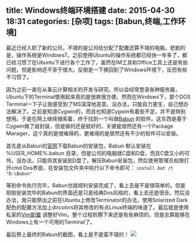 title: Windows终端环境搭建
date: 2015-04-30 18:31
categories: [杂项]
tags: [Babun,终端,工作环境]
---

最近已经入职了新的公司，不错的是公司给分配了配置还算不错的电脑。悲剧的是，操作系统是Windows7。之前使用Ubuntu的操作系统都已经快一年多了，都已经习惯了在Ubuntu下进行各个工作了，虽然在IM工具和Office工具上还是有些问题，但是影响还不至于很大。反倒是一下换回到了Windows环境下，反而有些不习惯了。
<!--more-->

因为之前一直在从事云计算相关的开发与研究，所以会经常登录各种服务器，Ubuntu下的Terminal使用起来真的是很爽很方便。然而在Windows下，那个DOS Terminal一下子让我感受到了MS深深地恶意。没办法，只能自力更生，自己想办法解决了。之前是知道Cygwin的，而且也知道Cygwin有着些不足，并不是特别想用。于是在网上继续搜索着，终于找到一个叫做[Babun](http://babun.github.io/) 的软件。这东西是基于Cygwin做了层封装，但是做的还是挺好的，关键是居然还有一个Package Manager，这个真的是很难得的，更难得的是居然还有不少的软件可以安装。

首先是从Babun的[官网](http://babun.github.io/)下载Babun的安装包，Babun 默认安装在 %USER_HOME%\.babun 目录，但是公司的电脑就C盘和D盘，而且C盘又小的可怜，没办法，只能将其安装到D盘了。解压Babun安装包，然后使用管理员权限打开cmd Dos界面，在安装包文件夹中执行以下命令即可：
```install.bat /t "D:\Babun"```

等到命令执行完毕，Babun也就顺利安装完成了，看上去是不是很简单的。但是刚刚安装完毕的Babun的界面还是只是经典Dos风格的，看上去还是很丑。然后没办法，我只能祭出之前在Ubuntu上修改Terminator的办法，使用Solarized Dark配色的配置方法加上dircolors将其修改的有点Linux终端的味道了。最后就是使用私家的[Vim配置](https://github.com/xidianpanpei/dot-vimrc) 调整好Vim。整个过程折腾下来还是有些麻烦的，但是总算能够在Windows上有一个可用的Terminal了。

最后祭上最终的Babun的截图，看上是不是蛮不错的！
![](/img/2015/04/30/babun.jpg)
